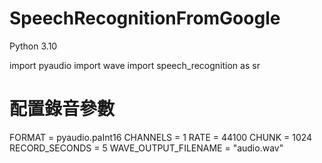 # SpeechRecognitionFromGoogle
Python 3.10

import pyaudio
import wave
import speech_recognition as sr

# 配置錄音參數
FORMAT = pyaudio.paInt16
CHANNELS = 1
RATE = 44100
CHUNK = 1024
RECORD_SECONDS = 5
WAVE_OUTPUT_FILENAME = "audio.wav"
